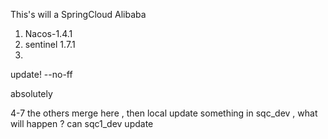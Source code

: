 
This's will a SpringCloud Alibaba


1. Nacos-1.4.1
2. sentinel 1.7.1
3. 
update!  --no-ff

absolutely

4-7 the others merge here , then local update something in sqc_dev , what will happen ? can 
sqc1_dev update